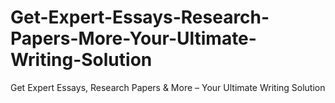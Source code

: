 # Get-Expert-Essays-Research-Papers-More-Your-Ultimate-Writing-Solution
Get Expert Essays, Research Papers &amp; More – Your Ultimate Writing Solution
